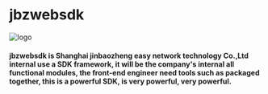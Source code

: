 # jbzwebsdk

![logo](http://www.jinbaozheng.com/images/logo1.png)

#### jbzwebsdk is Shanghai jinbaozheng easy network technology Co.,Ltd internal use a SDK framework, it will be the company's internal all functional modules, the front-end engineer need tools such as packaged together, this is a powerful SDK, is very powerful, very powerful.